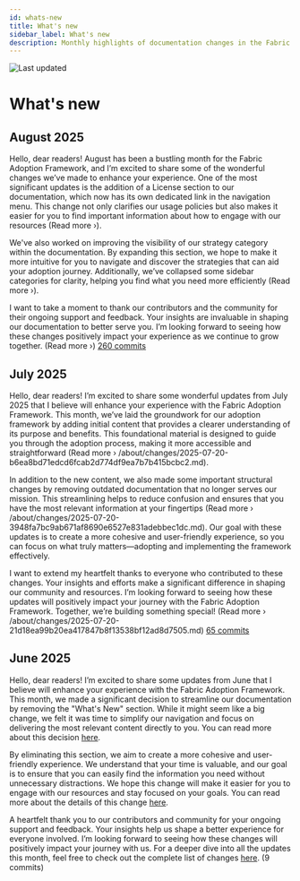 ```yaml
---
id: whats-new
title: What's new
sidebar_label: What's new
description: Monthly highlights of documentation changes in the Fabric Adoption Framework.
---
```


![Last updated](https://img.shields.io/badge/last%20updated-"2025--08--08-brightgreen)

# What's new

## August 2025

Hello, dear readers! August has been a bustling month for the Fabric Adoption Framework, and I’m excited to share some of the wonderful changes we’ve made to enhance your experience. One of the most significant updates is the addition of a License section to our documentation, which now has its own dedicated link in the navigation menu. This change not only clarifies our usage policies but also makes it easier for you to find important information about how to engage with our resources (Read more ›).

We've also worked on improving the visibility of our strategy category within the documentation. By expanding this section, we hope to make it more intuitive for you to navigate and discover the strategies that can aid your adoption journey. Additionally, we’ve collapsed some sidebar categories for clarity, helping you find what you need more efficiently (Read more ›). 

I want to take a moment to thank our contributors and the community for their ongoing support and feedback. Your insights are invaluable in shaping our documentation to better serve you. I’m looking forward to seeing how these changes positively impact your experience as we continue to grow together. (Read more ›) [260 commits](https://github.com/TheTrustedAdvisor/FabricAdoptionFramework/commits/main?since=2025-08-01&until=2025-08-31)

## July 2025

Hello, dear readers! I’m excited to share some wonderful updates from July 2025 that I believe will enhance your experience with the Fabric Adoption Framework. This month, we’ve laid the groundwork for our adoption framework by adding initial content that provides a clearer understanding of its purpose and benefits. This foundational material is designed to guide you through the adoption process, making it more accessible and straightforward (Read more › /about/changes/2025-07-20-b6ea8bd71edcd6fcab2d774df9ea7b7b415bcbc2.md).

In addition to the new content, we also made some important structural changes by removing outdated documentation that no longer serves our mission. This streamlining helps to reduce confusion and ensures that you have the most relevant information at your fingertips (Read more › /about/changes/2025-07-20-3948fa7bc9ab671af8690e6527e831adebbec1dc.md). Our goal with these updates is to create a more cohesive and user-friendly experience, so you can focus on what truly matters—adopting and implementing the framework effectively.

I want to extend my heartfelt thanks to everyone who contributed to these changes. Your insights and efforts make a significant difference in shaping our community and resources. I’m looking forward to seeing how these updates will positively impact your journey with the Fabric Adoption Framework. Together, we’re building something special! (Read more › /about/changes/2025-07-20-21d18ea99b20ea417847b8f13538bf12ad8d7505.md) [65 commits](https://github.com/TheTrustedAdvisor/FabricAdoptionFramework/commits/main?since=2025-07-01&until=2025-07-31)

## June 2025

Hello, dear readers! I’m excited to share some updates from June that I believe will enhance your experience with the Fabric Adoption Framework. This month, we made a significant decision to streamline our documentation by removing the "What's New" section. While it might seem like a big change, we felt it was time to simplify our navigation and focus on delivering the most relevant content directly to you. You can read more about this decision [here](https://fabricadoptionframework.com/about/changes/2025-06-03-5a7d4f72ccbbd73c700b77c1b485216d1e29c0ea.md).

By eliminating this section, we aim to create a more cohesive and user-friendly experience. We understand that your time is valuable, and our goal is to ensure that you can easily find the information you need without unnecessary distractions. We hope this change will make it easier for you to engage with our resources and stay focused on your goals. You can read more about the details of this change [here](https://fabricadoptionframework.com/about/changes/2025-06-03-3a35144aa92198574f983f6a3054dd2b5db3ab9c.md).

A heartfelt thank you to our contributors and community for your ongoing support and feedback. Your insights help us shape a better experience for everyone involved. I’m looking forward to seeing how these changes will positively impact your journey with us. For a deeper dive into all the updates this month, feel free to check out the complete list of changes [here](https://fabricadoptionframework.com/about/changes/2025-06-03-2bb888a01415808ed0078b00a9477e51635cf224.md). (9 commits)
